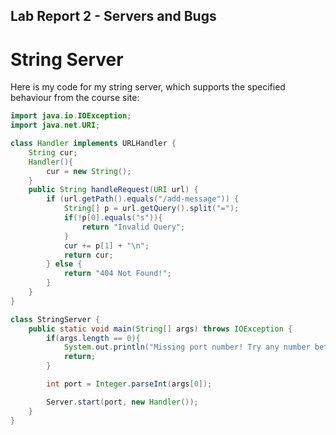 ## Lab Report 2 - Servers and Bugs

# String Server

Here is my code for my string server, which supports the specified behaviour from the course site:
```java
import java.io.IOException;
import java.net.URI;

class Handler implements URLHandler {
    String cur;
    Handler(){
        cur = new String();
    }
    public String handleRequest(URI url) {
        if (url.getPath().equals("/add-message")) {
            String[] p = url.getQuery().split("=");  
            if(!p[0].equals("s")){
                return "Invalid Query";
            }
            cur += p[1] + "\n"; 
            return cur;
        } else {
            return "404 Not Found!";
        }
    }
}

class StringServer {
    public static void main(String[] args) throws IOException {
        if(args.length == 0){
            System.out.println("Missing port number! Try any number between 1024 to 49151");
            return;
        }

        int port = Integer.parseInt(args[0]);

        Server.start(port, new Handler());
    }
}
```
